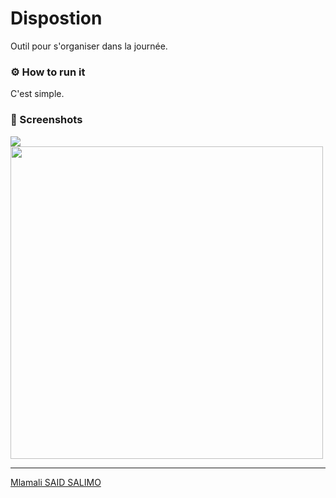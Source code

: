 # Dispostion
Outil pour s'organiser dans la journée.

### ⚙ How to run it
C'est simple.

### 📸 Screenshots 

<img src="img/screen%20(1).png">
<img src="img/screen%20(2).png" width="500">


---
[Mlamali SAID SALIMO](https://www.linkedin.com/in/mlamalisaidsalimo)  <br/>
